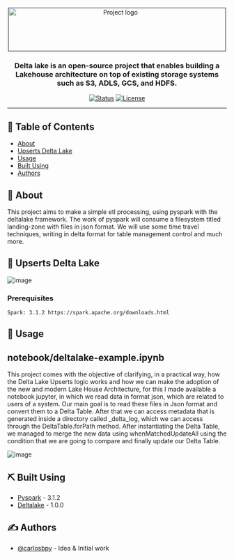 <p align="center">
  <a href="" rel="noopener">
 <img width=500px height=100px src="https://docs.delta.io/latest/_static/delta-lake-logo.png" alt="Project logo"></a>
</p>

<h3 align="center">Delta lake is an open-source project that enables building a Lakehouse architecture on top of existing storage systems such as S3, ADLS, GCS, and HDFS.</h3>

<div align="center">

[![Status](https://img.shields.io/badge/status-active-success.svg)]()
[![License](https://img.shields.io/badge/license-MIT-blue.svg)](/LICENSE)

</div>

---

## 📝 Table of Contents

- [About](#about)
- [Upserts Delta Lake](#deltalake)
- [Usage](#usage)
- [Built Using](#built_using)
- [Authors](#authors)

## 🧐 About <a name = "about"></a>

This project aims to make a simple etl processing, using pyspark with the deltalake framework. The work of pyspark will consume a filesystem titled landing-zone with files in json format. We will use some time travel techniques, writing in delta format for table management control and much more.

## 🔧 Upserts Delta Lake <a name = "deltalake"></a>

![image](https://i.ytimg.com/vi/R4f6SKOetB4/maxresdefault.jpg)

### Prerequisites

```
Spark: 3.1.2 https://spark.apache.org/downloads.html
```

## 🎈 Usage <a name="usage"></a>

## notebook/deltalake-example.ipynb

This project comes with the objective of clarifying, in a practical way, how the Delta Lake Upserts logic works and how we can make the adoption of the new and modern Lake House Architecture, for this I made available a notebook jupyter, in which we read data in format json, which are related to users of a system. Our main goal is to read these files in Json format and convert them to a Delta Table. After that we can access metadata that is generated inside a directory called _delta_log, which we can access through the DeltaTable.forPath method. After instantiating the Delta Table, we managed to merge the new data using whenMatchedUpdateAll using the condition that we are going to compare and finally update our Delta Table.

![image](https://miro.medium.com/max/1400/0*5XnRRdbrbuuNGFzJ.png)

## ⛏️ Built Using <a name = "built_using"></a>

- [Pyspark](https://spark.apache.org/docs/latest/api/python/index.html) - 3.1.2
- [Deltalake](https://docs.delta.io/latest/quick-start.html) - 1.0.0

## ✍️ Authors <a name = "authors"></a>

- [@carlosbpy](https://github.com/carlosbpy) - Idea & Initial work